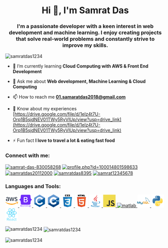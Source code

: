 <h1 align="center">Hi 👋, I'm Samrat Das</h1>
<h3 align="center">I'm a passionate developer with a keen interest in web development and machine learning. I enjoy creating projects that solve real-world problems and constantly strive to improve my skills.</h3>

<p align="left"> <img src="https://komarev.com/ghpvc/?username=samratdas1234&label=Profile%20views&color=0e75b6&style=flat" alt="samratdas1234" /> </p>

- 🌱 I’m currently learning **Cloud Computing with AWS & Front End Development**

- 💬 Ask me about **Web development, Machine Learning & Cloud Computing**

- 📫 How to reach me **01.samaratdas2018@gmail.com**

- 📄 Know about my experiences [https://drive.google.com/file/d/1eIz4t7U-Orp1B5sjdNEV01TWy5RyVlUp/view?usp=drive_link](https://drive.google.com/file/d/1eIz4t7U-Orp1B5sjdNEV01TWy5RyVlUp/view?usp=drive_link)

- ⚡ Fun fact **I love to travel a lot & eating fast food**

<h3 align="left">Connect with me:</h3>
<p align="left">
<a href="https://linkedin.com/in/samrat-das-830058268" target="blank"><img align="center" src="https://raw.githubusercontent.com/rahuldkjain/github-profile-readme-generator/master/src/images/icons/Social/linked-in-alt.svg" alt="samrat-das-830058268" height="30" width="40" /></a>
<a href="https://fb.com/profile.php?id=100014801598633" target="blank"><img align="center" src="https://raw.githubusercontent.com/rahuldkjain/github-profile-readme-generator/master/src/images/icons/Social/facebook.svg" alt="profile.php?id=100014801598633" height="30" width="40" /></a>
<a href="https://instagram.com/samratdas20112000" target="blank"><img align="center" src="https://raw.githubusercontent.com/rahuldkjain/github-profile-readme-generator/master/src/images/icons/Social/instagram.svg" alt="samratdas20112000" height="30" width="40" /></a>
<a href="https://www.youtube.com/c/samratdas8395" target="blank"><img align="center" src="https://raw.githubusercontent.com/rahuldkjain/github-profile-readme-generator/master/src/images/icons/Social/youtube.svg" alt="samratdas8395" height="30" width="40" /></a>
<a href="https://www.codechef.com/users/samrat12345678" target="blank"><img align="center" src="https://cdn.jsdelivr.net/npm/simple-icons@3.1.0/icons/codechef.svg" alt="samrat12345678" height="30" width="40" /></a>
</p>

<h3 align="left">Languages and Tools:</h3>
<p align="left"> <a href="https://aws.amazon.com" target="_blank" rel="noreferrer"> <img src="https://raw.githubusercontent.com/devicons/devicon/master/icons/amazonwebservices/amazonwebservices-original-wordmark.svg" alt="aws" width="40" height="40"/> </a> <a href="https://getbootstrap.com" target="_blank" rel="noreferrer"> <img src="https://raw.githubusercontent.com/devicons/devicon/master/icons/bootstrap/bootstrap-plain-wordmark.svg" alt="bootstrap" width="40" height="40"/> </a> <a href="https://www.cprogramming.com/" target="_blank" rel="noreferrer"> <img src="https://raw.githubusercontent.com/devicons/devicon/master/icons/c/c-original.svg" alt="c" width="40" height="40"/> </a> <a href="https://www.w3schools.com/cpp/" target="_blank" rel="noreferrer"> <img src="https://raw.githubusercontent.com/devicons/devicon/master/icons/cplusplus/cplusplus-original.svg" alt="cplusplus" width="40" height="40"/> </a> <a href="https://www.w3schools.com/css/" target="_blank" rel="noreferrer"> <img src="https://raw.githubusercontent.com/devicons/devicon/master/icons/css3/css3-original-wordmark.svg" alt="css3" width="40" height="40"/> </a> <a href="https://www.w3.org/html/" target="_blank" rel="noreferrer"> <img src="https://raw.githubusercontent.com/devicons/devicon/master/icons/html5/html5-original-wordmark.svg" alt="html5" width="40" height="40"/> </a> <a href="https://www.java.com" target="_blank" rel="noreferrer"> <img src="https://raw.githubusercontent.com/devicons/devicon/master/icons/java/java-original.svg" alt="java" width="40" height="40"/> </a> <a href="https://developer.mozilla.org/en-US/docs/Web/JavaScript" target="_blank" rel="noreferrer"> <img src="https://raw.githubusercontent.com/devicons/devicon/master/icons/javascript/javascript-original.svg" alt="javascript" width="40" height="40"/> </a> <a href="https://www.mathworks.com/" target="_blank" rel="noreferrer"> <img src="https://upload.wikimedia.org/wikipedia/commons/2/21/Matlab_Logo.png" alt="matlab" width="40" height="40"/> </a> <a href="https://www.mysql.com/" target="_blank" rel="noreferrer"> <img src="https://raw.githubusercontent.com/devicons/devicon/master/icons/mysql/mysql-original-wordmark.svg" alt="mysql" width="40" height="40"/> </a> <a href="https://www.python.org" target="_blank" rel="noreferrer"> <img src="https://raw.githubusercontent.com/devicons/devicon/master/icons/python/python-original.svg" alt="python" width="40" height="40"/> </a> <a href="https://reactjs.org/" target="_blank" rel="noreferrer"> <img src="https://raw.githubusercontent.com/devicons/devicon/master/icons/react/react-original-wordmark.svg" alt="react" width="40" height="40"/> </a> </p>

<p><img align="left" src="https://github-readme-stats.vercel.app/api/top-langs?username=samratdas1234&show_icons=true&locale=en&layout=compact" alt="samratdas1234" /></p>

<p>&nbsp;<img align="center" src="https://github-readme-stats.vercel.app/api?username=samratdas1234&show_icons=true&locale=en" alt="samratdas1234" /></p>

<p><img align="center" src="https://github-readme-streak-stats.herokuapp.com/?user=samratdas1234&" alt="samratdas1234" /></p>
